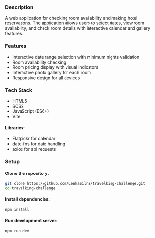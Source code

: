 ### Description
A web application for checking room availability and making hotel reservations. The application allows users to select dates, view room availability, and check room details with interactive calendar and gallery features.

### Features
- Interactive date range selection with minimum nights validation
- Room availability checking
- Room pricing display with visual indicators
- Interactive photo gallery for each room
- Responsive design for all devices

### Tech Stack
- HTML5
- SCSS
- JavaScript (ES6+)
- Vite

#### Libraries:
- Flatpickr for calendar
- date-fns for date handling
- axios for api requests

### Setup

#### Clone the repository:
```bash
git clone https://github.com/LenkaSilna/travelking-challenge.git
cd travelking-challenge
```

#### Install dependencies:
```bash
npm install
```

#### Run development server:
```bash
npm run dev
```
